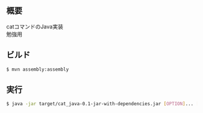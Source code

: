 ## 概要

catコマンドのJava実装  
勉強用  

## ビルド

```sh
$ mvn assembly:assembly
```

## 実行

```sh
$ java -jar target/cat_java-0.1-jar-with-dependencies.jar [OPTION]... [FILE]...
```
